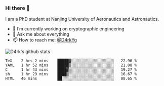 ### Hi there 👋

I am a PhD student at Nanjing University of Aeronautics and Astronautics.

- 🔭 I’m currently working on cryptographic engineering
- 💬 Ask me about everything
- 📫 How to reach me: [@D4rkYg](https://twitter.com/D4rkYg)

![D4rk's github stats](https://github-readme-stats.vercel.app/api?username=dd4rk&show_icons=true&title_color=fff&icon_color=79ff97&text_color=9f9f9f&bg_color=151515)

<!--START_SECTION:waka-->
```text
TeX    2 hrs 2 mins    █████▓░░░░░░░░░░░░░░░░░░░   22.96 % 
YAML   1 hr 52 mins    █████▒░░░░░░░░░░░░░░░░░░░   21.08 % 
C      1 hr 43 mins    ████▓░░░░░░░░░░░░░░░░░░░░   19.27 % 
sh     1 hr 29 mins    ████▒░░░░░░░░░░░░░░░░░░░░   16.67 % 
HTML   46 mins         ██░░░░░░░░░░░░░░░░░░░░░░░   08.65 % 
```
<!--END_SECTION:waka-->

